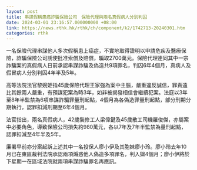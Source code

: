 ```yaml
---
layout: post
title: 串謀假稱患癌詐騙保險公司　保險代理與兩名真假病人分別判囚
date: 2024-03-01 23:16:57.000000000 +08:00
link: https://news.rthk.hk/rthk/ch/component/k2/1742713-20240301.htm
categories: rthk
---
```


一名保險代理串謀他人多次假稱患上癌症，不實地取得證明以申請危疾及醫療保險，詐騙保險公司誘使批准索償及賠償，騙取2700萬元。保險代理連同其中一宗詐騙案的真假病人日前承認串謀詐騙及偽造共9項罪名，判囚6年4個月，真病人及假冒病人分別判囚4年半及5年。

高等法院法官黎婉姫指45歲保險代理王家強為案中主腦，嚴重違反誠信，罪責遠比其餘兩人嚴重，有預謀犯案為時3年，如非被揭發相信會繼續犯案。法庭以3年至8年半監禁為6項串謀詐騙罪量刑起點，4個月為各偽造罪量刑起點，部分刑期分期執行，認罪扣減刑期至6年4個月。

法官指出，兩名真假病人，42歲裝修工人梁偉鍵及45歲散工司機羅俊傑，亦屬案中必要角色，導致保險公司損失約980萬元，各以7年及7年半監禁為量刑起點，認罪扣減至4年半及5年。

廉署早前亦分案起訴上述其中一名投保人廖小伊及其胞妹廖小玲。廖小玲去年10月已在東區裁判法院承認兩項煽惑他人偽造多項罪名，判入獄4個月；廖小伊將於下星期一在區域法院就兩項串謀詐騙罪名再應訊。

